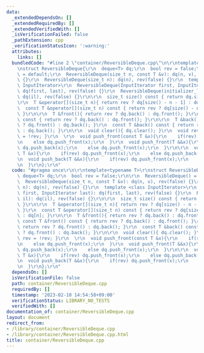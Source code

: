 ```yaml
---
data:
  _extendedDependsOn: []
  _extendedRequiredBy: []
  _extendedVerifiedWith: []
  _isVerificationFailed: false
  _pathExtension: cpp
  _verificationStatusIcon: ':warning:'
  attributes:
    links: []
  bundledCode: "#line 2 \"container/ReversibleDeque.cpp\"\n\r\ntemplate<typename T>\r\
    \nstruct ReversibleDeque{\r\n  deque<T> dq;\r\n  bool rev = false;\r\n\r\n  ReversibleDeque()\
    \ = default;\r\n  ReversibleDeque(size_t n, const T &v): dq(n, v), rev(false)\
    \ {}\r\n  ReversibleDeque(size_t n): dq(n), rev(false) {}\r\n  template <class\
    \ InputIterator>\r\n  ReversibleDeque(InputIterator first, InputIterator last):\
    \ dq(first, last), rev(false) {}\r\n  ReversibleDeque(initializer_list<T> il):\
    \ dq(il), rev(false) {}\r\n\r\n  size_t size() const { return dq.size(); }\r\n\
    \r\n  T &operator[](size_t n){ return rev ? dq[size() - n - 1] : dq[n]; }\r\n\
    \  const T &operator[](size_t n) const { return rev ? dq[size() - n - 1] : dq[n];\
    \ }\r\n\r\n  T &front(){ return rev ? dq.back() : dq.front(); }\r\n  const T &front()\
    \ const { return rev ? dq.back() : dq.front(); }\r\n\r\n  T &back(){ return rev\
    \ ? dq.front() : dq.back(); }\r\n  const T &back() const { return rev ? dq.front()\
    \ : dq.back(); }\r\n\r\n  void clear(){ dq.clear(); }\r\n  void reverse(){ rev\
    \ = !rev; }\r\n  \r\n  void push_front(const T &x){\r\n    if(rev) dq.push_back(x);\r\
    \n    else dq.push_front(x);\r\n  }\r\n  void push_front(T &&x){\r\n    if(rev)\
    \ dq.push_back(x);\r\n    else dq.push_front(x);\r\n  }\r\n\r\n  void push_back(const\
    \ T &x){\r\n    if(rev) dq.push_front(x);\r\n    else dq.push_back(x);\r\n  }\r\
    \n  void push_back(T &&x){\r\n    if(rev) dq.push_front(x);\r\n    else dq.push_back(x);\r\
    \n  }\r\n};\r\n"
  code: "#pragma once\r\n\r\ntemplate<typename T>\r\nstruct ReversibleDeque{\r\n \
    \ deque<T> dq;\r\n  bool rev = false;\r\n\r\n  ReversibleDeque() = default;\r\n\
    \  ReversibleDeque(size_t n, const T &v): dq(n, v), rev(false) {}\r\n  ReversibleDeque(size_t\
    \ n): dq(n), rev(false) {}\r\n  template <class InputIterator>\r\n  ReversibleDeque(InputIterator\
    \ first, InputIterator last): dq(first, last), rev(false) {}\r\n  ReversibleDeque(initializer_list<T>\
    \ il): dq(il), rev(false) {}\r\n\r\n  size_t size() const { return dq.size();\
    \ }\r\n\r\n  T &operator[](size_t n){ return rev ? dq[size() - n - 1] : dq[n];\
    \ }\r\n  const T &operator[](size_t n) const { return rev ? dq[size() - n - 1]\
    \ : dq[n]; }\r\n\r\n  T &front(){ return rev ? dq.back() : dq.front(); }\r\n \
    \ const T &front() const { return rev ? dq.back() : dq.front(); }\r\n\r\n  T &back(){\
    \ return rev ? dq.front() : dq.back(); }\r\n  const T &back() const { return rev\
    \ ? dq.front() : dq.back(); }\r\n\r\n  void clear(){ dq.clear(); }\r\n  void reverse(){\
    \ rev = !rev; }\r\n  \r\n  void push_front(const T &x){\r\n    if(rev) dq.push_back(x);\r\
    \n    else dq.push_front(x);\r\n  }\r\n  void push_front(T &&x){\r\n    if(rev)\
    \ dq.push_back(x);\r\n    else dq.push_front(x);\r\n  }\r\n\r\n  void push_back(const\
    \ T &x){\r\n    if(rev) dq.push_front(x);\r\n    else dq.push_back(x);\r\n  }\r\
    \n  void push_back(T &&x){\r\n    if(rev) dq.push_front(x);\r\n    else dq.push_back(x);\r\
    \n  }\r\n};\r\n"
  dependsOn: []
  isVerificationFile: false
  path: container/ReversibleDeque.cpp
  requiredBy: []
  timestamp: '2023-02-10 14:54:58+09:00'
  verificationStatus: LIBRARY_NO_TESTS
  verifiedWith: []
documentation_of: container/ReversibleDeque.cpp
layout: document
redirect_from:
- /library/container/ReversibleDeque.cpp
- /library/container/ReversibleDeque.cpp.html
title: container/ReversibleDeque.cpp
---
```

